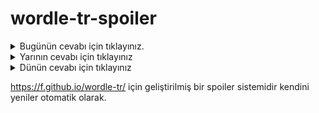 # wordle-tr-spoiler

<details>
  <summary>Bugünün cevabı için tıklayınız.</summary>
  <br>
    <b> aleyh </b>
</details>

<details>
  <summary>Yarının cevabı için tıklayınız</summary>
  <br>
   <b> kasti </b>
</details>

<details>
  <summary>Dünün cevabı için tıklayınız </summary>
  <br>
  <b> patoz </b>
</details>

https://f.github.io/wordle-tr/ için geliştirilmiş bir spoiler sistemidir kendini yeniler otomatik olarak.

